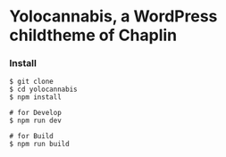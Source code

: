 # Yolocannabis, a WordPress childtheme of Chaplin

### Install
```console
$ git clone 
$ cd yolocannabis
$ npm install 

# for Develop
$ npm run dev

# for Build
$ npm run build
```